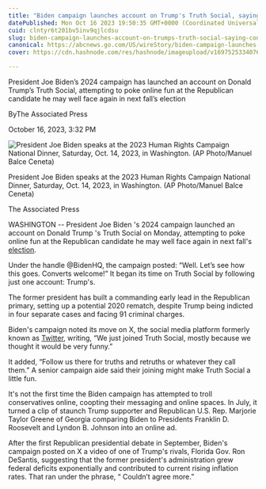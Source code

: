 ```yaml
---
title: "Biden campaign launches account on Trump's Truth Social, saying 'converts welcome'"
datePublished: Mon Oct 16 2023 19:50:35 GMT+0000 (Coordinated Universal Time)
cuid: clntyr6t201bv5inv9qjlcdsu
slug: biden-campaign-launches-account-on-trumps-truth-social-saying-converts-welcome
canonical: https://abcnews.go.com/US/wireStory/biden-campaign-launches-account-trumps-truth-social-converts-104021305
cover: https://cdn.hashnode.com/res/hashnode/imageupload/v1697525334076/4f3bacd0-a51e-4862-b758-fdb60230e864.jpeg

---
```


President Joe Biden’s 2024 campaign has launched an account on Donald Trump’s Truth Social, attempting to poke online fun at the Republican candidate he may well face again in next fall’s election

ByThe Associated Press

October 16, 2023, 3:32 PM

![President Joe Biden speaks at the 2023 Human Rights Campaign National Dinner, Saturday, Oct. 14, 2023, in Washington. (AP Photo/Manuel Balce Ceneta)](https://cdn.hashnode.com/res/hashnode/imageupload/v1697525333681/4688da2e-7740-4f2c-838f-9e826b47c038.jpeg)

President Joe Biden speaks at the 2023 Human Rights Campaign National Dinner, Saturday, Oct. 14, 2023, in Washington. (AP Photo/Manuel Balce Ceneta)

The Associated Press

WASHINGTON -- President Joe Biden 's 2024 campaign launched an account on Donald Trump 's Truth Social on Monday, attempting to poke online fun at the Republican candidate he may well face again in next fall's [election](https://abcnews.go.com/alerts/Elections).

Under the handle @BidenHQ, the campaign posted: “Well. Let’s see how this goes. Converts welcome!” It began its time on Truth Social by following just one account: Trump's.

The former president has built a commanding early lead in the Republican primary, setting up a potential 2020 rematch, despite Trump being indicted in four separate cases and facing 91 criminal charges.

Biden's campaign noted its move on X, the social media platform formerly known as [Twitter](https://abcnews.go.com/alerts/Twitter), writing, “We just joined Truth Social, mostly because we thought it would be very funny.”

It added, “Follow us there for truths and retruths or whatever they call them.” A senior campaign aide said their joining might make Truth Social a little fun.

It's not the first time the Biden campaign has attempted to troll conservatives online, coopting their messaging and online spaces. In July, it turned a clip of staunch Trump supporter and Republican U.S. Rep. Marjorie Taylor Greene of Georgia comparing Biden to Presidents Franklin D. Roosevelt and Lyndon B. Johnson into an online ad.

After the first Republican presidential debate in September, Biden's campaign posted on X a video of one of Trump's rivals, Florida Gov. Ron DeSantis, suggesting that the former president's administration grew federal deficits exponentially and contributed to current rising inflation rates. That ran under the phrase, “ Couldn’t agree more.”